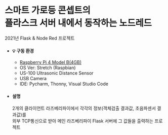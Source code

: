 # 스마트 가로등 콘셉트의</br>플라스크 서버 내에서 동작하는 노드레드  
  
  2021년 Flask & Node Red 프로젝트 
<!-------------------------------------------------------------Part 1------------------------------------------------------------------------------------------>

* #### 💡 구동 환경
  * <a href="https://www.raspberrypi.com/products/raspberry-pi-4-model-b/" target="_blank">Raspberry Pi 4 Model B(4GB)</a> 
  * OS Ver: Stretch (Raspbian)
  * US-100 Ultrasonic Distance Sensor
  * USB Camera
  * IDE: Pycharm, Thonny, Visual Studio Code
  
  
* #### 설명
    2개의 클라이언트 라즈베리파이에서 각각의 정보(객체검출 결과값, 초음파센서 결과값)를     
    외부 TCP통신으로 받아 메인 라즈베리파이 Flask 서버에 그 값들을 출력하는 프로젝트  
  
